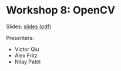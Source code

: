 # Workshop 8: OpenCV

Slides: [slides (pdf)](OpenCV_Presentation.pdf)

Presenters:
 - Victor Qiu
 - Alex Fritz
 - Nilay Patel
